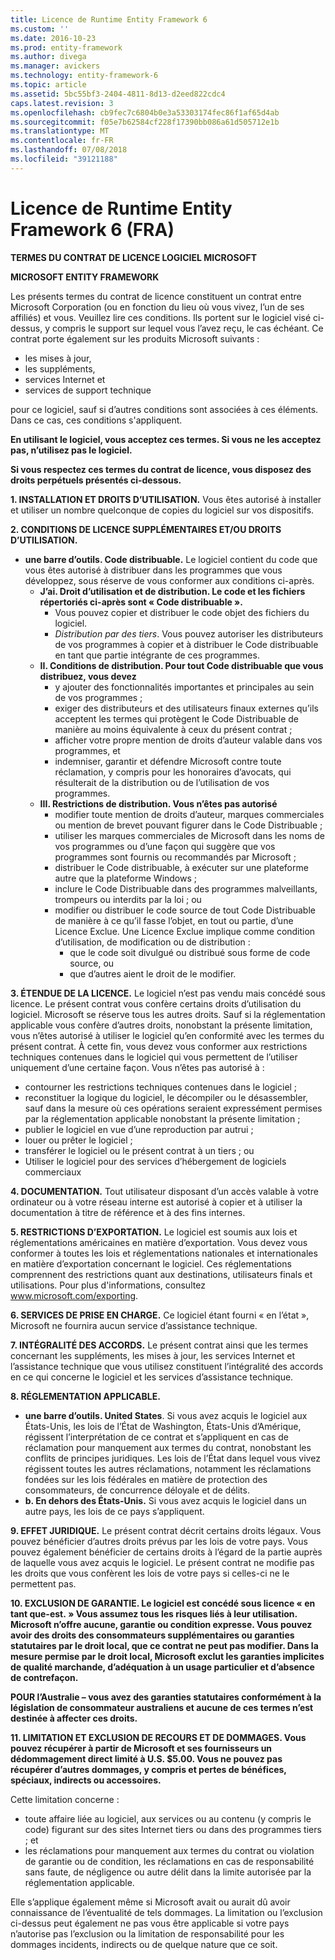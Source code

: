 ```yaml
---
title: Licence de Runtime Entity Framework 6
ms.custom: ''
ms.date: 2016-10-23
ms.prod: entity-framework
ms.author: divega
ms.manager: avickers
ms.technology: entity-framework-6
ms.topic: article
ms.assetid: 5bc55bf3-2404-4811-8d13-d2eed822cdc4
caps.latest.revision: 3
ms.openlocfilehash: cb9fec7c6804b0e3a53303174fec86f1af65d4ab
ms.sourcegitcommit: f05e7b62584cf228f17390bb086a61d505712e1b
ms.translationtype: MT
ms.contentlocale: fr-FR
ms.lasthandoff: 07/08/2018
ms.locfileid: "39121188"
---
```

# <a name="entity-framework-6-runtime-license-enu"></a>Licence de Runtime Entity Framework 6 (FRA)
**TERMES DU CONTRAT DE LICENCE LOGICIEL MICROSOFT**

**MICROSOFT ENTITY FRAMEWORK**

Les présents termes du contrat de licence constituent un contrat entre Microsoft Corporation (ou en fonction du lieu où vous vivez, l’un de ses affiliés) et vous. Veuillez lire ces conditions. Ils portent sur le logiciel visé ci-dessus, y compris le support sur lequel vous l’avez reçu, le cas échéant. Ce contrat porte également sur les produits Microsoft suivants :

-   les mises à jour,
-   les suppléments,
-   services Internet et
-   services de support technique

pour ce logiciel, sauf si d’autres conditions sont associées à ces éléments. Dans ce cas, ces conditions s'appliquent.

**En utilisant le logiciel, vous acceptez ces termes. Si vous ne les acceptez pas, n’utilisez pas le logiciel.**

**Si vous respectez ces termes du contrat de licence, vous disposez des droits perpétuels présentés ci-dessous.**

**1.    INSTALLATION ET DROITS D’UTILISATION.** Vous êtes autorisé à installer et utiliser un nombre quelconque de copies du logiciel sur vos dispositifs.

**2.    CONDITIONS DE LICENCE SUPPLÉMENTAIRES ET/OU DROITS D’UTILISATION.**

-   **une barre d’outils.    Code distribuable.** Le logiciel contient du code que vous êtes autorisé à distribuer dans les programmes que vous développez, sous réserve de vous conformer aux conditions ci-après.
    -   **J’ai.      Droit d’utilisation et de distribution. Le code et les fichiers répertoriés ci-après sont « Code distribuable ».**
        -   Vous pouvez copier et distribuer le code objet des fichiers du logiciel.
        -   *Distribution par des tiers*. Vous pouvez autoriser les distributeurs de vos programmes à copier et à distribuer le Code distribuable en tant que partie intégrante de ces programmes.
    -   **II.    Conditions de distribution. Pour tout Code distribuable que vous distribuez, vous devez**
        -   y ajouter des fonctionnalités importantes et principales au sein de vos programmes ;
        -   exiger des distributeurs et des utilisateurs finaux externes qu’ils acceptent les termes qui protègent le Code Distribuable de manière au moins équivalente à ceux du présent contrat ;
        -   afficher votre propre mention de droits d’auteur valable dans vos programmes, et
        -   indemniser, garantir et défendre Microsoft contre toute réclamation, y compris pour les honoraires d’avocats, qui résulterait de la distribution ou de l’utilisation de vos programmes.
    -   **III.   Restrictions de distribution. Vous n’êtes pas autorisé**
        -   modifier toute mention de droits d’auteur, marques commerciales ou mention de brevet pouvant figurer dans le Code Distribuable ;
        -   utiliser les marques commerciales de Microsoft dans les noms de vos programmes ou d’une façon qui suggère que vos programmes sont fournis ou recommandés par Microsoft ;
        -   distribuer le Code distribuable, à exécuter sur une plateforme autre que la plateforme Windows ;
        -   inclure le Code Distribuable dans des programmes malveillants, trompeurs ou interdits par la loi ; ou
        -   modifier ou distribuer le code source de tout Code Distribuable de manière à ce qu’il fasse l’objet, en tout ou partie, d’une Licence Exclue. Une Licence Exclue implique comme condition d’utilisation, de modification ou de distribution :
            -   que le code soit divulgué ou distribué sous forme de code source, ou
            -   que d’autres aient le droit de le modifier.

**3.    ÉTENDUE DE LA LICENCE.** Le logiciel n’est pas vendu mais concédé sous licence. Le présent contrat vous confère certains droits d’utilisation du logiciel. Microsoft se réserve tous les autres droits. Sauf si la réglementation applicable vous confère d’autres droits, nonobstant la présente limitation, vous n’êtes autorisé à utiliser le logiciel qu’en conformité avec les termes du présent contrat. À cette fin, vous devez vous conformer aux restrictions techniques contenues dans le logiciel qui vous permettent de l’utiliser uniquement d’une certaine façon. Vous n’êtes pas autorisé à :

-   contourner les restrictions techniques contenues dans le logiciel ;
-   reconstituer la logique du logiciel, le décompiler ou le désassembler, sauf dans la mesure où ces opérations seraient expressément permises par la réglementation applicable nonobstant la présente limitation ;
-   publier le logiciel en vue d’une reproduction par autrui ;
-   louer ou prêter le logiciel ;
-   transférer le logiciel ou le présent contrat à un tiers ; ou
-   Utiliser le logiciel pour des services d’hébergement de logiciels commerciaux

**4.    DOCUMENTATION.** Tout utilisateur disposant d’un accès valable à votre ordinateur ou à votre réseau interne est autorisé à copier et à utiliser la documentation à titre de référence et à des fins internes.

**5.    RESTRICTIONS D’EXPORTATION.** Le logiciel est soumis aux lois et réglementations américaines en matière d’exportation. Vous devez vous conformer à toutes les lois et réglementations nationales et internationales en matière d’exportation concernant le logiciel. Ces réglementations comprennent des restrictions quant aux destinations, utilisateurs finals et utilisations. Pour plus d'informations, consultez www.microsoft.com/exporting.

**6.    SERVICES DE PRISE EN CHARGE.** Ce logiciel étant fourni « en l’état », Microsoft ne fournira aucun service d’assistance technique.

**7.    INTÉGRALITÉ DES ACCORDS.** Le présent contrat ainsi que les termes concernant les suppléments, les mises à jour, les services Internet et l’assistance technique que vous utilisez constituent l’intégralité des accords en ce qui concerne le logiciel et les services d’assistance technique.

**8.    RÉGLEMENTATION APPLICABLE.**

-   **une barre d’outils.    United States**. Si vous avez acquis le logiciel aux États-Unis, les lois de l’État de Washington, États-Unis d’Amérique, régissent l’interprétation de ce contrat et s’appliquent en cas de réclamation pour manquement aux termes du contrat, nonobstant les conflits de principes juridiques. Les lois de l’État dans lequel vous vivez régissent toutes les autres réclamations, notamment les réclamations fondées sur les lois fédérales en matière de protection des consommateurs, de concurrence déloyale et de délits.
-   **b.    En dehors des États-Unis.** Si vous avez acquis le logiciel dans un autre pays, les lois de ce pays s’appliquent.

**9.    EFFET JURIDIQUE.** Le présent contrat décrit certains droits légaux. Vous pouvez bénéficier d’autres droits prévus par les lois de votre pays. Vous pouvez également bénéficier de certains droits à l’égard de la partie auprès de laquelle vous avez acquis le logiciel. Le présent contrat ne modifie pas les droits que vous confèrent les lois de votre pays si celles-ci ne le permettent pas.

**10.   EXCLUSION DE GARANTIE. Le logiciel est concédé sous licence « en tant que-est. » Vous assumez tous les risques liés à leur utilisation. Microsoft n’offre aucune, garantie ou condition expresse. Vous pouvez avoir des droits des consommateurs supplémentaires ou garanties statutaires par le droit local, que ce contrat ne peut pas modifier. Dans la mesure permise par le droit local, Microsoft exclut les garanties implicites de qualité marchande, d’adéquation à un usage particulier et d’absence de contrefaçon.**

**POUR l’Australie – vous avez des garanties statutaires conformément à la législation de consommateur australiens et aucune de ces termes n’est destinée à affecter ces droits.**

**11.   LIMITATION ET EXCLUSION DE RECOURS ET DE DOMMAGES. Vous pouvez récupérer à partir de Microsoft et ses fournisseurs un dédommagement direct limité à U.S. $5.00. Vous ne pouvez pas récupérer d’autres dommages, y compris et pertes de bénéfices, spéciaux, indirects ou accessoires.**

Cette limitation concerne :

-   toute affaire liée au logiciel, aux services ou au contenu (y compris le code) figurant sur des sites Internet tiers ou dans des programmes tiers ; et
-   les réclamations pour manquement aux termes du contrat ou violation de garantie ou de condition, les réclamations en cas de responsabilité sans faute, de négligence ou autre délit dans la limite autorisée par la réglementation applicable.

Elle s’applique également même si Microsoft avait ou aurait dû avoir connaissance de l’éventualité de tels dommages. La limitation ou l’exclusion ci-dessus peut également ne pas vous être applicable si votre pays n’autorise pas l’exclusion ou la limitation de responsabilité pour les dommages incidents, indirects ou de quelque nature que ce soit.
